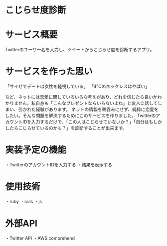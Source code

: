 # こじらせ度診断

# サービス概要
Twitterのユーザー名を入力し、ツイートからこじらせ度を診断するアプリ。

# サービスを作った思い
「サイゼでデートは女性を軽視している」
「4℃のネックレスはやばい」

など、ネットには恋愛に関していろいろな考えがあり、どれを信じたら良いかわかりません。私自身も「こんなプレゼントならいらないよね」と友人に話してしまい、引かれた経験があります。
ネットの情報を鵜呑みにせず、純粋に恋愛をしたい。そんな問題を解決するためにこのサービスを作りました。
TwitterのアカウントIDを入力するだけで、「この人はこじらせていないか？」「自分はもしかしたらこじらせているのかも？」を診断することが出来ます。


# 実装予定の機能
・TwitterのアカウントIDを入力する
・結果を表示する

# 使用技術
・ruby
・rails
・js

# 外部API
・Twitter API
・AWS comprehend
